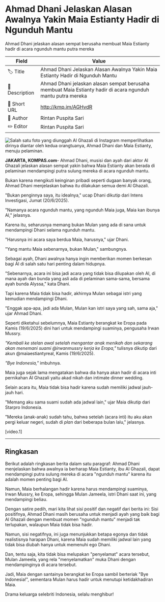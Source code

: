 # Ahmad Dhani Jelaskan Alasan Awalnya Yakin Maia Estianty Hadir di Ngunduh Mantu

Ahmad Dhani jelaskan alasan sempat berusaha membuat Maia Estianty hadir di acara ngunduh mantu putra mereka

| Field         | Value                                                       |
|---------------|-------------------------------------------------------------|
| 🏷️ Title       | Ahmad Dhani Jelaskan Alasan Awalnya Yakin Maia Estianty Hadir di Ngunduh Mantu |
| 📝 Description | Ahmad Dhani jelaskan alasan sempat berusaha membuat Maia Estianty hadir di acara ngunduh mantu putra mereka |
| 🔗 Short URL   | http://kmp.im/AGHvdR |
| 👤 Author      | Rintan Puspita Sari |
| ✏️ Editor      | Rintan Puspita Sari |

![Salah satu foto yang diunggah Al Ghazali di Instagram memperlihatkan dirinya diantar oleh kedua orangtuanya, Ahmad Dhani dan Maia Estianty, menuju pelaminan.](https://asset.kompas.com/crops/MvhiMDJIPBTHGc8H4-ApSMUgsBo=/614x156:1781x934/750x500/data/photo/2025/06/18/6852821bead14.jpg)

**JAKARTA, KOMPAS.com**- Ahmad Dhani, musisi dan ayah dari aktor Al Ghazali jelaskan alasan sempat yakin bahwa Maia Estianty akan berada di pelaminan mendampingi putra sulung mereka di acara ngunduh mantu.

Bukan karena mengikuti keinginan pribadi seperti dugaan banyak orang, Ahmad Dhani menjelaskan bahwa itu dilakukan semua demi Al Ghazali.

\"Bukan penginnya saya, itu idealnya,\" ucap Dhani dikutip dari Intens Investigasi, Jumat (20/6/2025).

\"Namanya acara ngunduh mantu, yang ngunduh Maia juga, Maia kan ibunya Al,\" jelasnya.

Karena itu, seharusnya memang bukan Mulan yang ada di sana untuk mendampingi Dhani selama ngunduh mantu.

\"Harusnya ini acara saya berdua Maia, harusnya,\" ujar Dhani.

\"Yang mantu Maia sebenarnya, bukan Mulan,\" sambungnya.

Sebagai ayah, Dhani awalnya hanya ingin memberikan momen berkesan bagi Al di salah satu hari penting dalam hidupnya. 

\"Sebenarnya, acara ini bisa jadi acara yang tidak bisa dilupakan oleh Al, di mana ayah dan bunda yang asli ada di pelaminan sama-sama, bersama ayah bunda Alyssa,\" kata Dhani.

Tapi karena Maia tidak bisa hadir, akhirnya Mulan sebagai istri yang kemudian mendampingi Dhani.

\"Enggak apa-apa, jadi ada Mulan, Mulan kan istri saya yang sah, sama aja,\" ujar Ahmad Dhani.

Seperti diketahui sebelumnya, Maia Estianty berangkat ke Eropa pada Kamis (19/6/2025) dini hari untuk mendampingi suaminya, pengusaha Irwan Mussry.

*\"Kembali ke stelan awal setelah mengantar anak menikah dan sekarang akan menemani suami \@irwanmussry kerja ke Eropa,\"* tulisnya dikutip dari akun \@maiaestiantyreal, Kamis (19/6/2025).

*\"Bye Indonesia,\"* imbuhnya.

Maia juga sejak lama mengatakan bahwa dia hanya akan hadir di acara inti pernikahan Al Ghazali yaitu akad nikah dan intimate dinner wedding.

Selain acara itu, Maia tidak bisa hadir karena sudah memiliki jadwal jauh-jauh hari.

\"Memang aku sama suami sudah ada jadwal lain,\" ujar Maia dikutip dari Starpro Indonesia.

\"Mereka (anak-anak) sudah tahu, bahwa setelah (acara inti) itu aku akan pergi keluar negeri, sudah di *plan* dari beberapa bulan lalu,\" jelasnya.

\[video.1\]

---
## Ringkasan

Berikut adalah ringkasan berita dalam satu paragraf: Ahmad Dhani menjelaskan bahwa awalnya ia berharap Maia Estianty, ibu Al Ghazali, dapat mendampingi putra sulung mereka di acara "ngunduh mantu" karena itu adalah momen penting bagi Al.

 Namun, Maia berhalangan hadir karena harus mendampingi suaminya, Irwan Mussry, ke Eropa, sehingga Mulan Jameela, istri Dhani saat ini, yang mendampingi beliau.



Dengan satire pedih, mari kita lihat sisi positif dan negatif dari berita ini: Sisi positifnya, Ahmad Dhani masih berusaha untuk menjadi ayah yang baik bagi Al Ghazali dengan membuat momen "ngunduh mantu" menjadi tak terlupakan, walaupun Maia tidak bisa hadir.

 Namun, sisi negatifnya, ini juga menunjukkan betapa egonya dan tidak realistisnya harapan Dhani, karena Maia sudah memiliki jadwal lain yang tidak bisa diubah hanya untuk memenuhi ego Dhani.

 Dan, tentu saja, kita tidak bisa melupakan "penyelamat" acara tersebut, Mulan Jameela, yang rela "menyelamatkan" muka Dhani dengan mendampinginya di acara tersebut.

 Jadi, Maia dengan santainya berangkat ke Eropa sambil berteriak "Bye Indonesia!", sementara Mulan harus hadir untuk menutupi ketidakhadiran Maia.

 Drama keluarga selebriti Indonesia, selalu menghibur!
